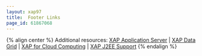 ```yaml
---
layout: xap97
title:  Footer Links
page_id: 61867068
---
```


{% align center %}
Additional resources: [XAP Application Server](http://www.gigaspaces.com/xap) | [XAP Data Grid](http://www.gigaspaces.com/datagrid) | [XAP for Cloud Computing](http://www.gigaspaces.com/cloud) | [XAP J2EE Support](http://www.gigaspaces.com/j2ee)
{% endalign %}

